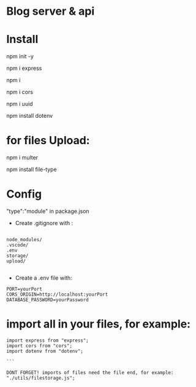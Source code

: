 # Blog server & api

# Install

npm init -y

npm i express

npm i

npm i cors

npm i uuid

npm install dotenv

# for files Upload:

npm i multer

npm install file-type

# Config

"type":"module" in package.json

- Create .gitignore with :

```

node_modules/
.vscode/
.env
storage/
upload/


```

- Create a .env file with:

```
PORT=yourPort
CORS_ORIGIN=http://localhost:yourPort
DATABASE_PASSWORD=yourPassword

```

# import all in your files, for example:

````
import express from "express";
import cors from "cors";
import dotenv from "dotenv";

```

DONT FORGET! imports of files need the file end, for example: "./utils/filestorage.js";
````
